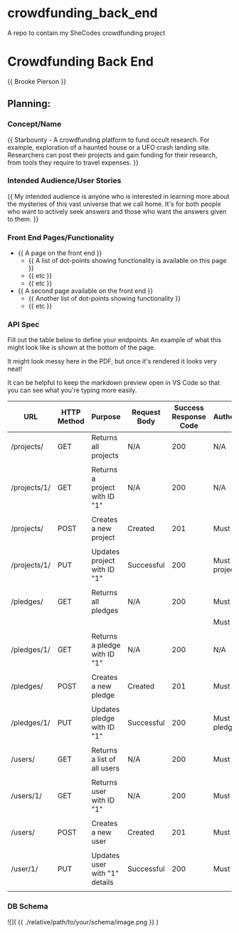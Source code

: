 # crowdfunding_back_end

A repo to contain my SheCodes crowdfunding project

# Crowdfunding Back End

{{ Brooke Pierson }}

## Planning:

### Concept/Name

{{ Starbounty - A crowdfunding platform to fund occult research. For example, exploration of a haunted house or a UFO crash landing site. Researchers can post their projects and gain funding for their research, from tools they require to travel expenses. }}

### Intended Audience/User Stories

{{ My intended audience is anyone who is interested in learning more about the mysteries of this vast universe that we call home. It's for both people who want to actively seek answers and those who want the answers given to them. }}

### Front End Pages/Functionality

- {{ A page on the front end }}
  - {{ A list of dot-points showing functionality is available on this page }}
  - {{ etc }}
  - {{ etc }}
- {{ A second page available on the front end }}
  - {{ Another list of dot-points showing functionality }}
  - {{ etc }}

### API Spec

Fill out the table below to define your endpoints. An example of what this might look like is shown at the bottom of the page.

It might look messy here in the PDF, but once it's rendered it looks very neat!

It can be helpful to keep the markdown preview open in VS Code so that you can see what you're typing more easily.

| URL          | HTTP Method | Purpose                       | Request Body | Success Response Code | Authentication/Authorisation              |
| ------------ | ----------- | ----------------------------- | ------------ | --------------------- | ----------------------------------------- |
| /projects/   | GET         | Returns all projects          | N/A          | 200                   | N/A                                       |
|              |             |                               |              |                       |                                           |
| /projects/1/ | GET         | Returns a project with ID "1" | N/A          | 200                   | N/A                                       |
|              |             |                               |              |                       |                                           |
| /projects/   | POST        | Creates a new project         | Created      | 201                   | Must be logged in                         |
|              |             |                               |              |                       |                                           |
| /projects/1/ | PUT         | Updates project with ID "1"   | Successful   | 200                   | Must be logged in. Must be project owner. |
|              |             |                               |              |                       |                                           |
| /pledges/    | GET         | Returns all pledges           | N/A          | 200                   | Must be logged in.                        |
|              |             |                               |              |                       | Must be project owner.                    |
|              |             |                               |              |                       |                                           |
| /pledges/1/  | GET         | Returns a pledge with ID "1"  | N/A          | 200                   | N/A                                       |
|              |             |                               |              |                       |                                           |
| /pledges/    | POST        | Creates a new pledge          | Created      | 201                   | Must be logged in.                        |
|              |             |                               |              |                       |                                           |
| /pledges/1/  | PUT         | Updates pledge with ID "1"    | Successful   | 200                   | Must be logged in. Must be pledge owner.  |
|              |             |                               |              |                       |                                           |
| /users/      | GET         | Returns a list of all users   | N/A          | 200                   | Must be admin.                            |
|              |             |                               |              |                       |                                           |
| /users/1/    | GET         | Returns user with ID "1"      | N/A          | 200                   | Must be admin.                            |
|              |             |                               |              |                       |                                           |
| /users/      | POST        | Creates a new user            | Created      | 201                   | Must be logged in.                        |
|              |             |                               |              |                       |                                           |
| /user/1/     | PUT         | Updates user with "1" details | Successful   | 200                   | Must be logged in.                        |
|              |             |                               |              |                       |                                           |

### DB Schema

![]( {{ ./relative/path/to/your/schema/image.png }} )
